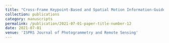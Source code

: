 ```yaml
---
title: "Cross-Frame Keypoint-Based and Spatial Motion Information-Guided Networks for Moving Vehicle Detection and Tracking in Satellite Videos"
collection: publications
category: manuscripts
permalink: /publication/2021-07-01-paper-title-number-12
date: 2021-07-01
venue: 'ISPRS Journal of Photogrammetry and Remote Sensing'
---
```

